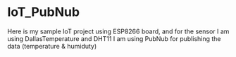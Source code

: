 # IoT_PubNub

Here is my sample IoT project using ESP8266 board, and for the sensor I am using DallasTemperature and DHT11
I am using PubNub for publishing the data (temperature & humiduty)
